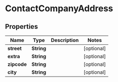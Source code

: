 

# ContactCompanyAddress


## Properties

| Name | Type | Description | Notes |
|------------ | ------------- | ------------- | -------------|
|**street** | **String** |  |  [optional] |
|**extra** | **String** |  |  [optional] |
|**zipcode** | **String** |  |  [optional] |
|**city** | **String** |  |  [optional] |



